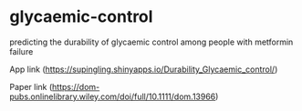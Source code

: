 # glycaemic-control
predicting the durability of glycaemic control among people with metformin failure

App link (https://supingling.shinyapps.io/Durability_Glycaemic_control/)


Paper link (https://dom-pubs.onlinelibrary.wiley.com/doi/full/10.1111/dom.13966)
